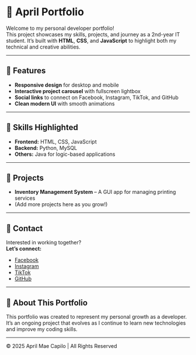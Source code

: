# 🌸 April Portfolio

Welcome to my personal developer portfolio!  
This project showcases my skills, projects, and journey as a 2nd-year IT student. It’s built with **HTML**, **CSS**, and **JavaScript** to highlight both my technical and creative abilities.

---

## 🚀 Features
- **Responsive design** for desktop and mobile
- **Interactive project carousel** with fullscreen lightbox
- **Social links** to connect on Facebook, Instagram, TikTok, and GitHub
- **Clean modern UI** with smooth animations

---

## 🧠 Skills Highlighted
- **Frontend:** HTML, CSS, JavaScript  
- **Backend:** Python, MySQL  
- **Others:** Java for logic-based applications

---

## 📸 Projects
- **Inventory Management System** – A GUI app for managing printing services  
- (Add more projects here as you grow!)

---

## 💬 Contact
Interested in working together?  
**Let’s connect:**
- [Facebook](https://www.facebook.com/aprilmaecapilo)
- [Instagram](https://www.instagram.com/aprilmaecap?igsh=OTE1Mm5oMmhuMjF2)
- [TikTok](https://www.tiktok.com/@aprilmaecape?_t=ZS-90qC4fKhTea&_r=1)
- [GitHub](https://github.com/April-Mae11)

---

## 🖤 About This Portfolio
This portfolio was created to represent my personal growth as a developer. It’s an ongoing project that evolves as I continue to learn new technologies and improve my coding skills.

---

© 2025 April Mae Capilo | All Rights Reserved

